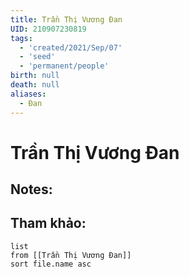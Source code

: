 ```yaml
---
title: Trần Thị Vương Đan
UID: 210907230819
tags:
  - 'created/2021/Sep/07'
  - 'seed'
  - 'permanent/people'
birth: null
death: null
aliases:
  - Đan
---
```

# Trần Thị Vương Đan

## Notes:



## Tham khảo:
```dataview
list
from [[Trần Thị Vương Đan]]
sort file.name asc
```